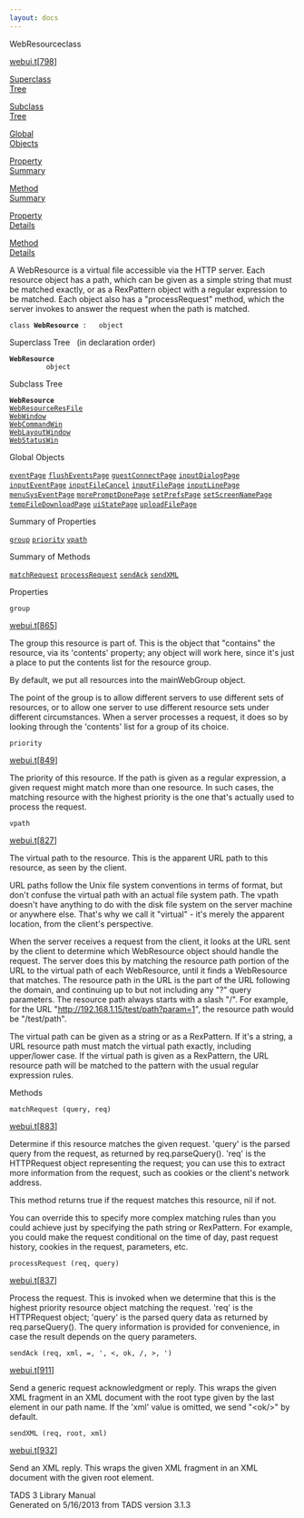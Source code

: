 ```yaml
---
layout: docs
---
```

<span class="title">WebResource</span><span class="type">class</span>

[webui.t](../file/webui.t.html)\[[798](../source/webui.t.html#798)\]

[Superclass  
Tree](#_SuperClassTree_)

[Subclass  
Tree](#_SubClassTree_)

[Global  
Objects](#_ObjectSummary_)

[Property  
Summary](#_PropSummary_)

[Method  
Summary](#_MethodSummary_)

[Property  
Details](#_Properties_)

[Method  
Details](#_Methods_)



A WebResource is a virtual file accessible via the HTTP server. Each
resource object has a path, which can be given as a simple string that
must be matched exactly, or as a RexPattern object with a regular
expression to be matched. Each object also has a "processRequest"
method, which the server invokes to answer the request when the path is
matched.

`class `**`WebResource`**` :   object`



<span id="_SuperClassTree_"></span>



<span class="hdln">Superclass Tree</span>   (in declaration order)



**`WebResource`**  
`         object`  
<span id="_SubClassTree_"></span>



<span class="hdln">Subclass Tree</span>  



**`WebResource`**  
[`WebResourceResFile`](../object/WebResourceResFile.html)  
[`WebWindow`](../object/WebWindow.html)  
[`WebCommandWin`](../object/WebCommandWin.html)  
[`WebLayoutWindow`](../object/WebLayoutWindow.html)  
[`WebStatusWin`](../object/WebStatusWin.html)  
<span id="_ObjectSummary_"></span>



<span class="hdln">Global Objects</span>  



[`eventPage`](../object/eventPage.html) [`flushEventsPage`](../object/flushEventsPage.html) [`guestConnectPage`](../object/guestConnectPage.html) [`inputDialogPage`](../object/inputDialogPage.html) [`inputEventPage`](../object/inputEventPage.html) [`inputFileCancel`](../object/inputFileCancel.html) [`inputFilePage`](../object/inputFilePage.html) [`inputLinePage`](../object/inputLinePage.html) [`menuSysEventPage`](../object/menuSysEventPage.html) [`morePromptDonePage`](../object/morePromptDonePage.html) [`setPrefsPage`](../object/setPrefsPage.html) [`setScreenNamePage`](../object/setScreenNamePage.html) [`tempFileDownloadPage`](../object/tempFileDownloadPage.html) [`uiStatePage`](../object/uiStatePage.html) [`uploadFilePage`](../object/uploadFilePage.html)
<span id="_PropSummary_"></span>



<span class="hdln">Summary of Properties</span>  



[`group`](#group) [`priority`](#priority) [`vpath`](#vpath)

<span id="_MethodSummary_"></span>



<span class="hdln">Summary of Methods</span>  



[`matchRequest`](#matchRequest) [`processRequest`](#processRequest) [`sendAck`](#sendAck) [`sendXML`](#sendXML)

<span id="_Properties_"></span>



<span class="hdln">Properties</span>  



<span id="group"></span>

`group`

[webui.t](../file/webui.t.html)\[[865](../source/webui.t.html#865)\]



The group this resource is part of. This is the object that "contains"
the resource, via its 'contents' property; any object will work here,
since it's just a place to put the contents list for the resource group.

By default, we put all resources into the mainWebGroup object.

The point of the group is to allow different servers to use different
sets of resources, or to allow one server to use different resource sets
under different circumstances. When a server processes a request, it
does so by looking through the 'contents' list for a group of its
choice.



<span id="priority"></span>

`priority`

[webui.t](../file/webui.t.html)\[[849](../source/webui.t.html#849)\]



The priority of this resource. If the path is given as a regular
expression, a given request might match more than one resource. In such
cases, the matching resource with the highest priority is the one that's
actually used to process the request.



<span id="vpath"></span>

`vpath`

[webui.t](../file/webui.t.html)\[[827](../source/webui.t.html#827)\]



The virtual path to the resource. This is the apparent URL path to this
resource, as seen by the client.

URL paths follow the Unix file system conventions in terms of format,
but don't confuse the virtual path with an actual file system path. The
vpath doesn't have anything to do with the disk file system on the
server machine or anywhere else. That's why we call it "virtual" - it's
merely the apparent location, from the client's perspective.

When the server receives a request from the client, it looks at the URL
sent by the client to determine which WebResource object should handle
the request. The server does this by matching the resource path portion
of the URL to the virtual path of each WebResource, until it finds a
WebResource that matches. The resource path in the URL is the part of
the URL following the domain, and continuing up to but not including any
"?" query parameters. The resource path always starts with a slash "/".
For example, for the URL "http://192.168.1.15/test/path?param=1", the
resource path would be "/test/path".

The virtual path can be given as a string or as a RexPattern. If it's a
string, a URL resource path must match the virtual path exactly,
including upper/lower case. If the virtual path is given as a
RexPattern, the URL resource path will be matched to the pattern with
the usual regular expression rules.



<span id="_Methods_"></span>



<span class="hdln">Methods</span>  



<span id="matchRequest"></span>

`matchRequest (query, req)`

[webui.t](../file/webui.t.html)\[[883](../source/webui.t.html#883)\]



Determine if this resource matches the given request. 'query' is the
parsed query from the request, as returned by req.parseQuery(). 'req' is
the HTTPRequest object representing the request; you can use this to
extract more information from the request, such as cookies or the
client's network address.

This method returns true if the request matches this resource, nil if
not.

You can override this to specify more complex matching rules than you
could achieve just by specifying the path string or RexPattern. For
example, you could make the request conditional on the time of day, past
request history, cookies in the request, parameters, etc.



<span id="processRequest"></span>

`processRequest (req, query)`

[webui.t](../file/webui.t.html)\[[837](../source/webui.t.html#837)\]



Process the request. This is invoked when we determine that this is the
highest priority resource object matching the request. 'req' is the
HTTPRequest object; 'query' is the parsed query data as returned by
req.parseQuery(). The query information is provided for convenience, in
case the result depends on the query parameters.



<span id="sendAck"></span>

`sendAck (req, xml, =, ', <, ok, /, >, ')`

[webui.t](../file/webui.t.html)\[[911](../source/webui.t.html#911)\]



Send a generic request acknowledgment or reply. This wraps the given XML
fragment in an XML document with the root type given by the last element
in our path name. If the 'xml' value is omitted, we send "\<ok/\>" by
default.



<span id="sendXML"></span>

`sendXML (req, root, xml)`

[webui.t](../file/webui.t.html)\[[932](../source/webui.t.html#932)\]



Send an XML reply. This wraps the given XML fragment in an XML document
with the given root element.





TADS 3 Library Manual  
Generated on 5/16/2013 from TADS version 3.1.3


